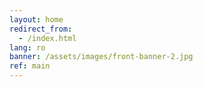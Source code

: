 ```yaml
---
layout: home
redirect_from:
  - /index.html
lang: ro
banner: /assets/images/front-banner-2.jpg
ref: main
---
```

